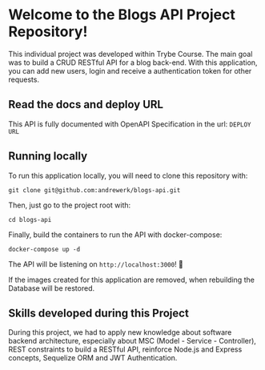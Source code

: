 # Welcome to the Blogs API Project Repository!

This individual project was developed within Trybe Course. The main goal was to build a CRUD RESTful API for a blog back-end. With this application, you can add new users, login and receive a authentication token for other requests. 

## Read the docs and deploy URL

This API is fully documented with OpenAPI Specification in the url:
`DEPLOY URL`


## Running locally

To run this application locally, you will need to clone this repository with:

```git clone git@github.com:andrewerk/blogs-api.git```

Then, just go to the project root with:

```cd blogs-api```

Finally, build the containers to run the API with docker-compose:

```docker-compose up -d```

The API will be listening on `http://localhost:3000`! :rocket:

If the images created for this application are removed, when rebuilding the Database will be restored.


## Skills developed during this Project

During this project, we had to apply new knowledge about software backend architecture, especially about MSC (Model - Service - Controller), REST constraints to build a RESTful API, reinforce Node.js and Express concepts, Sequelize ORM and JWT Authentication.
